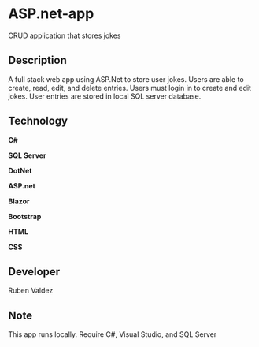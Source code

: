 # ASP.net-app
CRUD application that stores jokes

## Description 
A full stack web app using ASP.Net to store user jokes. Users are able to create, read, edit, and delete entries. Users must login in to create and edit jokes. User entries are stored in local SQL server database. 

## Technology

**C#**

**SQL Server**

**DotNet**

**ASP.net**

**Blazor**

**Bootstrap**

**HTML**

**CSS**

## Developer 
Ruben Valdez

## Note 
This app runs locally. Require C#, Visual Studio, and SQL Server
